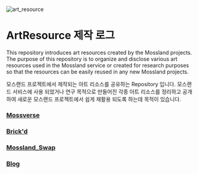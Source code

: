 ![art_resource](https://user-images.githubusercontent.com/109493423/196595079-02bcfc2e-af50-42f2-899c-9571d6e0215a.png)

# ArtResource 제작 로그

This repository introduces art resources created by the Mossland projects. The purpose of this repository is to organize and disclose various art resources used in the Mossland service or created for research purposes so that the resources can be easily reused in any new Mossland projects.

모스랜드 프로젝트에서 제작되는 아트 리소스를 공유하는 Repository 입니다. 모스랜드 서비스에 사용 되었거나 연구 목적으로 만들어진 각종 아트 리소스를 정리하고 공개하여 새로운 모스랜드 프로젝트에서 쉽게 재활용 되도록 하는데 목적이 있습니다.

### [Mossverse](https://github.com/mossland/art_resource/blob/main/Mossverse/Mossverse.md)
### [Brick'd](https://github.com/mossland/art_resource/blob/main/Brick'd/Brick'd.md)
### [Mossland_Swap](https://github.com/mossland/art_resource/blob/main/Mossland_Swap/Mossland_Swap.md)
### [Blog](https://github.com/mossland/art_resource/blob/main/Blog/Medium_Resource.md)
